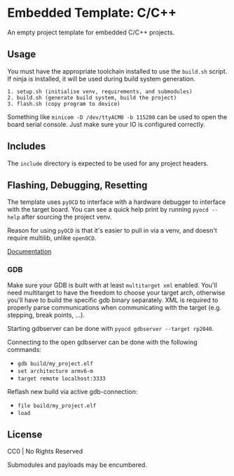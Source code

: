 # Embedded Template: C/C++

An empty project template for embedded C/C++ projects.

## Usage

You must have the appropriate toolchain installed to use the `build.sh` script. If ninja is installed, it will be used during build system generation.

```
1. setup.sh (initialise venv, requirements, and submodules)
2. build.sh (generate build system, build the project)
3. flash.sh (copy program to device)
```
Something like `minicom -D /dev/ttyACM0 -b 115200` can be used to open the board serial console. Just make sure your IO is configured correctly.

## Includes

The `include` directory is expected to be used for any project headers.

## Flashing, Debugging, Resetting

The template uses `pyOCD` to interface with a hardware debugger to interface with the target board.
You can see a quick help print by running `pyocd --help` after sourcing the project venv.

Reason for using `pyOCD` is that it's easier to pull in via a venv, and doesn't require multilib, unlike
`openOCD`.

[Documentation](https://pyocd.io/docs/index)

### GDB

Make sure your GDB is built with at least `multitarget xml` enabled. You'll need multitarget to
have the freedom to choose your target arch, otherwise you'll have to build the specific gdb binary separately.
XML is required to properly parse communications when communicating with the target (e.g. stepping, break points, ...).

Starting gdbserver can be done with `pyocd gdbserver --target rp2040`.

Connecting to the open gdbserver can be done with the following commands:
 - `gdb build/my_project.elf`
 - `set architecture armv6-m`
 - `target remote localhost:3333`

Reflash new build via active gdb-connection:
 - `file build/my_project.elf`
 - `load`

## License

CC0 | No Rights Reserved

Submodules and payloads may be encumbered.
